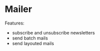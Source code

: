 # Mailer
Features:
- subscribe and unsubscribe newsletters
- send batch mails
- send layouted mails
